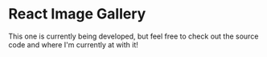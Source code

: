# React Image Gallery

This one is currently being developed, but feel free to check out the source code and where I'm currently at with it!